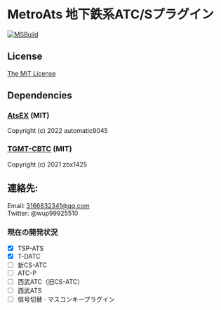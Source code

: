 # MetroAts 地下鉄系ATC/Sプラグイン  

[![MSBuild](https://github.com/winup-zhou/MetroAts/actions/workflows/build.yml/badge.svg)](https://github.com/winup-zhou/MetroAts/actions/workflows/build.yml)

## License
[The MIT License](LICENSE)

## Dependencies
### [AtsEX](https://github.com/automatic9045/AtsEX) (MIT)

Copyright (c) 2022 automatic9045

### [TGMT-CBTC](https://github.com/zbx1425/TGMT-CBTC) (MIT)

Copyright (c) 2021 zbx1425

## 連絡先:
Email: 3166832341@qq.com  
Twitter: @wup99925510  

### 現在の開発状況
- [x] TSP-ATS
- [x] T-DATC
- [ ] 新CS-ATC
- [ ] ATC-P
- [ ] 西武ATC（旧CS-ATC）
- [ ] 西武ATS
- [ ] 信号切替 · マスコンキープラグイン
